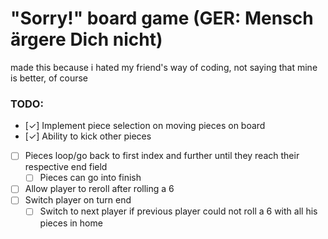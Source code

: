 # "Sorry!" board game (GER: Mensch ärgere Dich nicht)

made this because i hated my friend's way of coding, not saying that mine is better, of course

### TODO:
- [✓] Implement piece selection on moving pieces on board
- [✓] Ability to kick other pieces
- [ ] Pieces loop/go back to first index and further until they reach their respective end field
  - [ ] Pieces can go into finish
- [ ] Allow player to reroll after rolling a 6
- [ ] Switch player on turn end
  - [ ] Switch to next player if previous player could not roll a 6 with all his pieces in home
